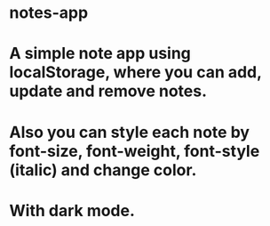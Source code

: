 # notes-app

# A simple note app using localStorage, where you can add, update and remove notes.

# Also you can style each note by font-size, font-weight, font-style (italic) and change color.

# With dark mode.
